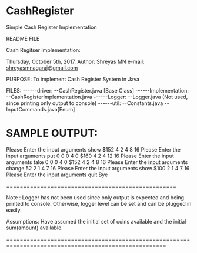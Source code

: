 # CashRegister
Simple Cash Register Implementation


README FILE

Cash Regitser Implementation:

Thursday, October 5th, 2017.
Author: Shreyas MN
e-mail: shreyasmnagaraj@gmail.com

PURPOSE: To implement Cash Register System in Java

FILES:
		------driver:
				  --CashRegister.java [Base Class]
		------Implementation:
				  --CashRegisterImplementation.java
	    ------Logger:
				  --Logger.java (Not used, since printing only output to console)
		------util:
				  --Constants.java
				  --InputCommands.java[Enum]
				  
				  
SAMPLE OUTPUT:
=================================================

 Please Enter the input arguments
show
$152 4 2 4 8 16
 Please Enter the input arguments
put 0 0 0 4 0
$160 4 2 4 12 16
 Please Enter the input arguments
take 0 0 0 4 0
$152 4 2 4 8 16
 Please Enter the input arguments
change 52
 2 1 4 7 16
 Please Enter the input arguments
show
$100 2 1 4 7 16
 Please Enter the input arguments
quit
Bye

==================================================

			
Note : Logger has not been used since only output is expected and being printed to console.
	   Otherwise, logger level can be set and can be plugged in easily.
		
Assumptions: Have assumed the initial set of coins available and the initial sum(amount) available.


=====================================================================================================
